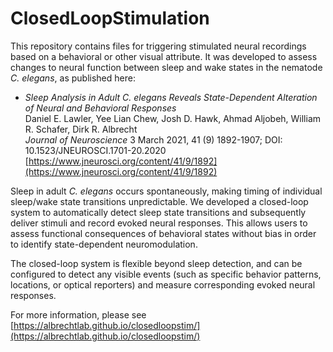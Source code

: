 # ClosedLoopStimulation

This repository contains files for triggering stimulated neural recordings based on a behavioral or other visual attribute. It was developed to assess changes to neural function between sleep and wake states in the nematode _C. elegans_, as published here:  
* _Sleep Analysis in Adult C. elegans Reveals State-Dependent Alteration of Neural and Behavioral Responses_  
Daniel E. Lawler, Yee Lian Chew, Josh D. Hawk, Ahmad Aljobeh, William R. Schafer, Dirk R. Albrecht  
_Journal of Neuroscience_ 3 March 2021, 41 (9) 1892-1907; DOI: 10.1523/JNEUROSCI.1701-20.2020  
[https://www.jneurosci.org/content/41/9/1892](https://www.jneurosci.org/content/41/9/1892)

Sleep in adult _C. elegans_ occurs spontaneously, making timing of individual sleep/wake state transitions unpredictable. We developed a closed-loop system to automatically detect sleep state transitions and subsequently deliver stimuli and record evoked neural responses. This allows users to assess functional consequences of behavioral states without bias in order to identify state-dependent neuromodulation. 

The closed-loop system is flexible beyond sleep detection, and can be configured to detect any visible events (such as specific behavior patterns, locations, or optical reporters) and measure corresponding evoked neural responses.

For more information, please see [https://albrechtlab.github.io/closedloopstim/](https://albrechtlab.github.io/closedloopstim/)
